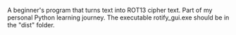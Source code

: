 A beginner's program that turns text into ROT13 cipher text. Part of my personal Python learning journey.
The executable rotify_gui.exe should be in the "dist" folder.
